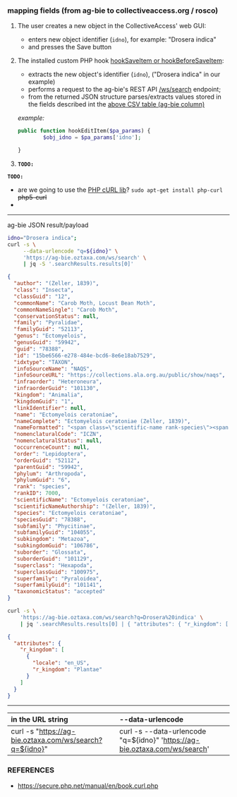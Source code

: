 ### mapping fields (from ag-bie to collectiveaccess.org / rosco)

1. The user creates a new object in the CollectiveAccess' web GUI:
   - enters new object identifier (`idno`), for example: "Drosera indica"
   - and presses the Save button 
2. The installed custom PHP hook [hookSaveItem or hookBeforeSaveItem](https://docs.collectiveaccess.org/wiki/Application_plugins#Editing_.28Providence_editors.29):
   - extracts the new object's identifier (`idno`), ("Drosera indica" in our example)
   - performs a request to the ag-bie's REST API [/ws/search](https://uat-ag-bie.oztaxa.com/ws/search?q=Drosera%20indica) endpoint;
   - from the returned JSON structure parses/extracts values stored in the fields described int the [above CSV table (ag-bie column)](https://gist.github.com/mbohun/33cd369e5a1033a31fc65613f79f3e1d#file-mapping_fields-csv)
   
   *example:*
   ```php
   public function hookEditItem($pa_params) {
           $obj_idno = $pa_params['idno'];

   }
   ```
3. **`TODO:`**


**`TODO:`** 
- are we going to use the [PHP cURL lib]( https://secure.php.net/manual/en/book.curl.php)?
  `sudo apt-get install php-curl` ~~php5-curl~~
-

---

ag-bie JSON result/payload

```BASH
idno="Drosera indica";
curl -s \
     --data-urlencode "q=${idno}" \
     'https://ag-bie.oztaxa.com/ws/search' \
     | jq -S '.searchResults.results[0]'
```
```JSON
{
  "author": "(Zeller, 1839)",
  "class": "Insecta",
  "classGuid": "12",
  "commonName": "Carob Moth, Locust Bean Moth",
  "commonNameSingle": "Carob Moth",
  "conservationStatus": null,
  "family": "Pyralidae",
  "familyGuid": "52113",
  "genus": "Ectomyelois",
  "genusGuid": "59942",
  "guid": "78388",
  "id": "15be6566-e278-484e-bcd6-8e6e18ab7529",
  "idxtype": "TAXON",
  "infoSourceName": "NAQS",
  "infoSourceURL": "https://collections.ala.org.au/public/show/naqs",
  "infraorder": "Heteroneura",
  "infraorderGuid": "101130",
  "kingdom": "Animalia",
  "kingdomGuid": "1",
  "linkIdentifier": null,
  "name": "Ectomyelois ceratoniae",
  "nameComplete": "Ectomyelois ceratoniae (Zeller, 1839)",
  "nameFormatted": "<span class=\"scientific-name rank-species\"><span class=\"name\">Ectomyelois ceratoniae</span> <span class=\"author\">(Zeller, 1839)</span></span>",
  "nomenclaturalCode": "ICZN",
  "nomenclaturalStatus": null,
  "occurrenceCount": null,
  "order": "Lepidoptera",
  "orderGuid": "52112",
  "parentGuid": "59942",
  "phylum": "Arthropoda",
  "phylumGuid": "6",
  "rank": "species",
  "rankID": 7000,
  "scientificName": "Ectomyelois ceratoniae",
  "scientificNameAuthorship": "(Zeller, 1839)",
  "species": "Ectomyelois ceratoniae",
  "speciesGuid": "78388",
  "subfamily": "Phycitinae",
  "subfamilyGuid": "104055",
  "subkingdom": "Metazoa",
  "subkingdomGuid": "106786",
  "suborder": "Glossata",
  "suborderGuid": "101129",
  "superclass": "Hexapoda",
  "superclassGuid": "100975",
  "superfamily": "Pyraloidea",
  "superfamilyGuid": "101141",
  "taxonomicStatus": "accepted"
}
```

```BASH
curl -s \
    'https://ag-bie.oztaxa.com/ws/search?q=Drosera%20indica' \
    | jq '.searchResults.results[0] | { "attributes": { "r_kingdom": [ { "locale": "en_US", "r_kingdom": .kingdom } ] } }'
```
```JSON
{
  "attributes": {
    "r_kingdom": [
      {
        "locale": "en_US",
        "r_kingdom": "Plantae"
      }
    ]
  }
}
```

---


| in the URL string                                       | --data-urlencode |
|:--------------------------------------------------------|:-----------------|
| curl -s "https://ag-bie.oztaxa.com/ws/search?q=${idno}" | curl -s --data-urlencode "q=${idno}" 'https://ag-bie.oztaxa.com/ws/search' |

### REFERENCES
- https://secure.php.net/manual/en/book.curl.php